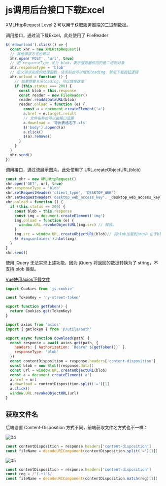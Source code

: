 # js调用后台接口下载Excel

XMLHttpRequest Level 2 可以用于获取服务器端的二进制数据。

调用接口，通过流下载Excel，此处使用了 FileReader

```js
$('#download').click(() => {
  const xhr = new XMLHttpRequest()
  // 其他请求方式也可以
  xhr.open('POST', 'url', true)
  // 把 responseType 设为 blob，表示服务器传回的是二进制对象
  xhr.responseType = 'blob'
  // 定义请求完成的处理函数，请求前也可以增加loading、禁用下载按钮逻辑
  xhr.onload = function () {
    // 如果想要关闭loading，可以放在这里
    if (this.status === 200) {
      const blob = this.response
      const reader = new FileReader()
      reader.readAsDataURL(blob)
      reader.onload = function (e) {
        const a = document.createElement('a')
        a.href = e.target.result
        // 文件名称也可以由接口设置
        a.download = '导出表格名字.xls'
        $('body').append(a)
        a.click()
        $(a).remove()
      }
    }
  }
  xhr.send()
})
```

调用接口，通过流展示图片。此处使用了 URL.createObjectURL(blob)

```js
const xhr = new XMLHttpRequest()
xhr.open('GET', url, true)
xhr.responseType = 'blob'
xhr.setRequestHeader('client_type', 'DESKTOP_WEB')
xhr.setRequestHeader('desktop_web_access_key', _desktop_web_access_key)
xhr.onload = function () {
  if (this.status == 200) {
    const blob = this.response
    const img = document.createElement('img')
    img.onload = function (e) {
      window.URL.revokeObjectURL(img.src) // 释放。
    }
    img.src = window.URL.createObjectURL(blob)// 将blob加载到img中 由于blob太大 会有性能影响 应该在加载之后释放
    $('#imgcontainer').html(img)
  }
}
xhr.send()
```

使用 jQuery 无法实现上述功能，因为 jQuery 将返回的数据转换为了 string，不支持 blob 类型。

[Vue使用axios下载文件](https://www.jianshu.com/p/cbd0ce4d9665)

```js
import Cookies from 'js-cookie'

const TokenKey = 'ny-street-token'

export function getToken() {
  return Cookies.get(TokenKey)
}
```

```js
import axios from 'axios'
import { getToken } from '@/utils/auth'

export async function download(path) {
  const response = await axios.get(path, {
    headers: { Authorization: `Bearer ${getToken()}` },
    responseType: 'blob'
  })
  const contentDisposition = response.headers['content-disposition']
  const blob = new Blob([response.data])
  const url = window.URL.createObjectURL(blob)
  const a = document.createElement('a')
  a.href = url
  a.download = contentDisposition.split('=')[1]
  a.click()
  window.URL.revokeObjectURL(url)
}
```

## 获取文件名

后端设置 Content-Disposition 方式不同，前端获取文件名方式也不一样：

![04](https://image.newarea.site/20230802/04.png)

```js
const contentDisposition = response.headers['content-disposition']
const fileName = decodeURIComponent(contentDisposition.split('=')[1])
```

![05](https://image.newarea.site/20230802/05.png)

```js
const contentDisposition = response.headers['content-disposition']
const reg = /"(.+)"$/
const fileName = decodeURIComponent(contentDisposition.match(reg)[1])
```

